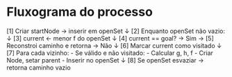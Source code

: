 # Fluxograma do processo 


[1] Criar startNode → inserir em openSet
  ↓
[2] Enquanto openSet não vazio:
  ↓
[3]   current ← menor f do openSet
  ↓
[4]   current == goal?
       → Sim → [5] Reconstroi caminho e retorna
       → Não
  ↓
[6]   Marcar current como visitado
  ↓
[7]   Para cada vizinho:
         - Se válido e não visitado:
             - Calcular g, h, f
             - Criar Node, setar parent
             - Inserir no openSet
  ↓
[8] Se openSet esvaziar → retorna caminho vazio

